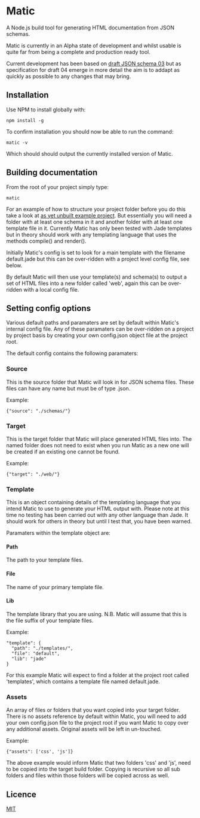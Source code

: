 # Matic
A Node.js build tool for generating HTML documentation from JSON schemas.

Matic is currently in an Alpha state of development and whilst usable is quite far from being a complete and production ready tool.

Current development has been based on [draft JSON schema 03](http://tools.ietf.org/html/draft-zyp-json-schema-03) but as specification for draft 04 emerge in more detail the aim is to addapt as quickly as possible to any changes that may bring.

## Installation
Use NPM to install globally with:

    npm install -g

To confirm installation you should now be able to run the command:

    matic -v

Which should should output the currently installed version of Matic.

## Building documentation
From the root of your project simply type:

    matic

For an example of how to structure your project folder before you do this take a look at [as yet unbuilt example project](https://github.com/mattyod/schema-simple-example). But essentially you will need a folder with at least one schema in it and another folder with at least one template file in it. Currently Matic has only been tested with Jade templates but in theory should work with any templating language that uses the methods compile() and render().

Initially Matic's config is set to look for a main template with the filename default.jade but this can be over-ridden with a project level config file, see below.

By default Matic will then use your template(s) and schema(s) to output a set of HTML files into a new folder called 'web', again this can be over-ridden with a local config file.

## Setting config options
Various default paths and paramaters are set by default within Matic's internal config file. Any of these paramaters can be over-ridden on a project by project basis by creating your own config.json object file at the project root.

The default config contains the following paramaters:

### Source
This is the source folder that Matic will look in for JSON schema files. These files can have any name but must be of type .json.

Example:

    {"source": "./schemas/"}

### Target
This is the target folder that Matic will place generated HTML files into. The named folder does not need to exist when you run Matic as a new one will be created if an existing one cannot be found.

Example:

    {"target": "./web/"}

### Template
This is an object containing details of the templating language that you intend Matic to use to generate your HTML output with. Please note at this time no testing has been carried out with any other language than Jade. It should work for others in theory but until I test that, you have been warned.

Paramaters within the template object are:

#### Path
The path to your template files.

#### File
The name of your primary template file.

#### Lib
The template library that you are using. N.B. Matic will assume that this is the file suffix of your template files.

Example:

    "template": {
      "path": "./templates/",
      "file": "default",
      "lib": "jade"
    }

For this example Matic will expect to find a folder at the project root called 'templates', which contains a template file named default.jade.

### Assets
An array of files or folders that you want copied into your target folder. There is no assets reference by default within Matic, you will need to add your own config.json file to the project root if you want Matic to copy over any additional assets. Original assets will be left in un-touched.

Example:

    {"assets": ['css', 'js']}

The above example would inform Matic that two folders 'css' and 'js', need to be copied into the target build folder. Copying is recursive so all sub folders and files within those folders will be copied across as well.

## Licence

[MIT](https://github.com/mattyod/matics/blob/master/LICENSE)